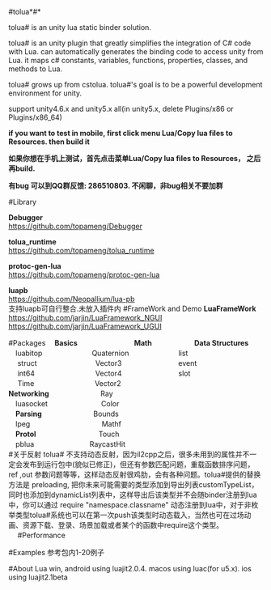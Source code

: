 #tolua*#*

tolua# is an unity lua static binder solution. 

tolua# is an unity plugin that greatly simplifies the integration of C# code with Lua. can automatically generates the binding code to access unity from Lua. it maps c# constants,  variables, functions, properties, classes, and methods to Lua.

tolua# grows up from cstolua.  tolua#'s goal is to be a powerful development environment for unity.

support unity4.6.x and unity5.x all(in unity5.x, delete Plugins/x86 or Plugins/x86_64)

 **if you want to test in mobile, first click menu Lua/Copy lua files to Resources. then build it**

 **如果你想在手机上测试，首先点击菜单Lua/Copy lua files to Resources， 之后再build.**

 **有bug 可以到QQ群反馈: 286510803. 不闲聊，非bug相关不要加群**

#Library

**Debugger** <br>
https://github.com/topameng/Debugger

**tolua_runtime** <br>
https://github.com/topameng/tolua_runtime

**protoc-gen-lua** <br>
https://github.com/topameng/protoc-gen-lua

**luapb**<br>
https://github.com/Neopallium/lua-pb<br>
支持luapb可自行整合.未放入插件内
#FrameWork and Demo
**LuaFrameWork**<br>
https://github.com/jarjin/LuaFramework_NGUI <br>
https://github.com/jarjin/LuaFramework_UGUI <br>

#Packages
　**Basics**　　　　　　　　**Math**　　　　　　**Data Structures**<br>
　luabitop　　　　　　　Quaternion　　　　　　　list<br>
　 struct　　　　　　　 　Vector3　　　　　　　　event<br>
　 int64　　　　 　　　  　Vector4　　　　　　　　slot<br>
　 Time　　　　 　　　  　Vector2<br>
**Networking**　　　　 　　　Ray<br>
　luasocket　　　　 　　　 Color<br>
　**Parsing**　　　　 　　　Bounds<br>
　lpeg　　 　　 　　　 　  　Mathf<br>
　**Protol**　　　　　 　 　　 Touch<br>
　pblua　　　 　　 　 　RaycastHit<br>
#关于反射
tolua# 不支持动态反射，因为il2cpp之后，很多未用到的属性并不一定会发布到运行包中(貌似已修正)，但还有参数匹配问题，重载函数排序问题，ref ,out 参数问题等等，这样动态反射很鸡肋，会有各种问题。tolua#提供的替换方法是 preloading, 把你未来可能需要的类型添加到导出列表customTypeList，同时也添加到dynamicList列表中，这样导出后该类型并不会随binder注册到lua中，你可以通过 require "namespace.classname" 动态注册到lua中，对于非枚举类型tolua#系统也可以在第一次push该类型时动态载入，当然也可在过场动画、资源下载、登录、场景加载或者某个的函数中require这个类型。
　
#Performance

#Examples
参考包内1-20例子

#About Lua
win, android using luajit2.0.4. macos using luac(for u5.x). ios using luajit2.1beta
